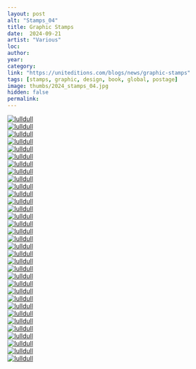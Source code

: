 ```yaml
---
layout: post
alt: "Stamps_04"
title: Graphic Stamps
date:  2024-09-21
artist: "Various"
loc: 
author: 
year: 
category: 
link: "https://uniteditions.com/blogs/news/graphic-stamps"
tags: [stamps, graphic, design, book, global, postage]
image: thumbs/2024_stamps_04.jpg
hidden: false
permalink:
---
```






<div class="post_image">
	<a href="{{ site.baseurl }}/images/posts/2024_stamps_04/001.jpg" target="_blank">
	<img src="{{ site.baseurl }}/images/posts/2024_stamps_04/001.jpg" alt="lulldull"></a>
</div>

<div class="post_image">
	<a href="{{ site.baseurl }}/images/posts/2024_stamps_04/002.jpg" target="_blank">
	<img src="{{ site.baseurl }}/images/posts/2024_stamps_04/002.jpg" alt="lulldull"></a>
</div>

<div class="post_image">
	<a href="{{ site.baseurl }}/images/posts/2024_stamps_04/003.jpg" target="_blank">
	<img src="{{ site.baseurl }}/images/posts/2024_stamps_04/003.jpg" alt="lulldull"></a>
</div>

<div class="post_image">
	<a href="{{ site.baseurl }}/images/posts/2024_stamps_04/004.jpg" target="_blank">
	<img src="{{ site.baseurl }}/images/posts/2024_stamps_04/004.jpg" alt="lulldull"></a>
</div>

<div class="post_image">
	<a href="{{ site.baseurl }}/images/posts/2024_stamps_04/005.jpg" target="_blank">
	<img src="{{ site.baseurl }}/images/posts/2024_stamps_04/005.jpg" alt="lulldull"></a>
</div>

<div class="post_image">
	<a href="{{ site.baseurl }}/images/posts/2024_stamps_04/006.jpg" target="_blank">
	<img src="{{ site.baseurl }}/images/posts/2024_stamps_04/006.jpg" alt="lulldull"></a>
</div>

<div class="post_image">
	<a href="{{ site.baseurl }}/images/posts/2024_stamps_04/007.jpg" target="_blank">
	<img src="{{ site.baseurl }}/images/posts/2024_stamps_04/007.jpg" alt="lulldull"></a>
</div>


<div class="post_image">
	<a href="{{ site.baseurl }}/images/posts/2024_stamps_04/008.jpg" target="_blank">
	<img src="{{ site.baseurl }}/images/posts/2024_stamps_04/008.jpg" alt="lulldull"></a>
</div>

<div class="post_image">
	<a href="{{ site.baseurl }}/images/posts/2024_stamps_04/009.jpg" target="_blank">
	<img src="{{ site.baseurl }}/images/posts/2024_stamps_04/009.jpg" alt="lulldull"></a>
</div>

<div class="post_image">
	<a href="{{ site.baseurl }}/images/posts/2024_stamps_04/010.jpg" target="_blank">
	<img src="{{ site.baseurl }}/images/posts/2024_stamps_04/010.jpg" alt="lulldull"></a>
</div>


<div class="post_image">
	<a href="{{ site.baseurl }}/images/posts/2024_stamps_04/011.jpg" target="_blank">
	<img src="{{ site.baseurl }}/images/posts/2024_stamps_04/011.jpg" alt="lulldull"></a>
</div>


<div class="post_image">
	<a href="{{ site.baseurl }}/images/posts/2024_stamps_04/012.jpg" target="_blank">
	<img src="{{ site.baseurl }}/images/posts/2024_stamps_04/012.jpg" alt="lulldull"></a>
</div>


<div class="post_image">
	<a href="{{ site.baseurl }}/images/posts/2024_stamps_04/013.jpg" target="_blank">
	<img src="{{ site.baseurl }}/images/posts/2024_stamps_04/013.jpg" alt="lulldull"></a>
</div>


<div class="post_image">
	<a href="{{ site.baseurl }}/images/posts/2024_stamps_04/014.jpg" target="_blank">
	<img src="{{ site.baseurl }}/images/posts/2024_stamps_04/014.jpg" alt="lulldull"></a>
</div>


<div class="post_image">
	<a href="{{ site.baseurl }}/images/posts/2024_stamps_04/015.jpg" target="_blank">
	<img src="{{ site.baseurl }}/images/posts/2024_stamps_04/015.jpg" alt="lulldull"></a>
</div>

<div class="post_image">
	<a href="{{ site.baseurl }}/images/posts/2024_stamps_04/016.jpg" target="_blank">
	<img src="{{ site.baseurl }}/images/posts/2024_stamps_04/016.jpg" alt="lulldull"></a>
</div>

<div class="post_image">
	<a href="{{ site.baseurl }}/images/posts/2024_stamps_04/017.jpg" target="_blank">
	<img src="{{ site.baseurl }}/images/posts/2024_stamps_04/017.jpg" alt="lulldull"></a>
</div>

<div class="post_image">
	<a href="{{ site.baseurl }}/images/posts/2024_stamps_04/018.jpg" target="_blank">
	<img src="{{ site.baseurl }}/images/posts/2024_stamps_04/018.jpg" alt="lulldull"></a>
</div>

<div class="post_image">
	<a href="{{ site.baseurl }}/images/posts/2024_stamps_04/019.jpg" target="_blank">
	<img src="{{ site.baseurl }}/images/posts/2024_stamps_04/019.jpg" alt="lulldull"></a>
</div>

<div class="post_image">
	<a href="{{ site.baseurl }}/images/posts/2024_stamps_04/020.jpg" target="_blank">
	<img src="{{ site.baseurl }}/images/posts/2024_stamps_04/020.jpg" alt="lulldull"></a>
</div>

<div class="post_image">
	<a href="{{ site.baseurl }}/images/posts/2024_stamps_04/021.jpg" target="_blank">
	<img src="{{ site.baseurl }}/images/posts/2024_stamps_04/021.jpg" alt="lulldull"></a>
</div>

<div class="post_image">
	<a href="{{ site.baseurl }}/images/posts/2024_stamps_04/022.jpg" target="_blank">
	<img src="{{ site.baseurl }}/images/posts/2024_stamps_04/022.jpg" alt="lulldull"></a>
</div>

<div class="post_image">
	<a href="{{ site.baseurl }}/images/posts/2024_stamps_04/023.jpg" target="_blank">
	<img src="{{ site.baseurl }}/images/posts/2024_stamps_04/023.jpg" alt="lulldull"></a>
</div>

<div class="post_image">
	<a href="{{ site.baseurl }}/images/posts/2024_stamps_04/024.jpg" target="_blank">
	<img src="{{ site.baseurl }}/images/posts/2024_stamps_04/024.jpg" alt="lulldull"></a>
</div>

<div class="post_image">
	<a href="{{ site.baseurl }}/images/posts/2024_stamps_04/025.jpg" target="_blank">
	<img src="{{ site.baseurl }}/images/posts/2024_stamps_04/025.jpg" alt="lulldull"></a>
</div>

<div class="post_image">
	<a href="{{ site.baseurl }}/images/posts/2024_stamps_04/026.jpg" target="_blank">
	<img src="{{ site.baseurl }}/images/posts/2024_stamps_04/026.jpg" alt="lulldull"></a>
</div>

<div class="post_image">
	<a href="{{ site.baseurl }}/images/posts/2024_stamps_04/027.jpg" target="_blank">
	<img src="{{ site.baseurl }}/images/posts/2024_stamps_04/027.jpg" alt="lulldull"></a>
</div>

<div class="post_image">
	<a href="{{ site.baseurl }}/images/posts/2024_stamps_04/028.jpg" target="_blank">
	<img src="{{ site.baseurl }}/images/posts/2024_stamps_04/028.jpg" alt="lulldull"></a>
</div>

<div class="post_image">
	<a href="{{ site.baseurl }}/images/posts/2024_stamps_04/029.jpg" target="_blank">
	<img src="{{ site.baseurl }}/images/posts/2024_stamps_04/029.jpg" alt="lulldull"></a>
</div>

<div class="post_image">
	<a href="{{ site.baseurl }}/images/posts/2024_stamps_04/030.jpg" target="_blank">
	<img src="{{ site.baseurl }}/images/posts/2024_stamps_04/030.jpg" alt="lulldull"></a>
</div>

<div class="post_image">
	<a href="{{ site.baseurl }}/images/posts/2024_stamps_04/031.jpg" target="_blank">
	<img src="{{ site.baseurl }}/images/posts/2024_stamps_04/031.jpg" alt="lulldull"></a>
</div>

<div class="post_image">
	<a href="{{ site.baseurl }}/images/posts/2024_stamps_04/032.jpg" target="_blank">
	<img src="{{ site.baseurl }}/images/posts/2024_stamps_04/032.jpg" alt="lulldull"></a>
</div>

<div class="post_image">
	<a href="{{ site.baseurl }}/images/posts/2024_stamps_04/033.jpg" target="_blank">
	<img src="{{ site.baseurl }}/images/posts/2024_stamps_04/033.jpg" alt="lulldull"></a>
</div>

